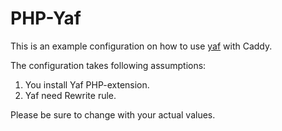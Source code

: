 # PHP-Yaf

This is an example configuration on how to use [yaf](http://pecl.php.net/package/yaf) with Caddy.

The configuration takes following assumptions:

1. You install Yaf PHP-extension.
2. Yaf need  Rewrite rule.

Please be sure to change with your actual values.
